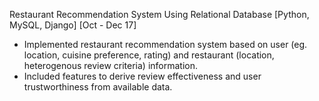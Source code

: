 Restaurant Recommendation System Using Relational Database [Python, MySQL, Django]	[Oct - Dec 17]
-	Implemented restaurant recommendation system based on user (eg. location, cuisine preference, rating) and restaurant (location, heterogenous review criteria) information.
-	Included features to derive review effectiveness and user trustworthiness from available data. 
